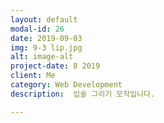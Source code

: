 ```yaml
---
layout: default
modal-id: 26
date: 2019-09-03
img: 9-3 lip.jpg
alt: image-alt
project-date: 8 2019
client: Me
category: Web Development
description:  입술 그리기 모작입니다.

---
```

